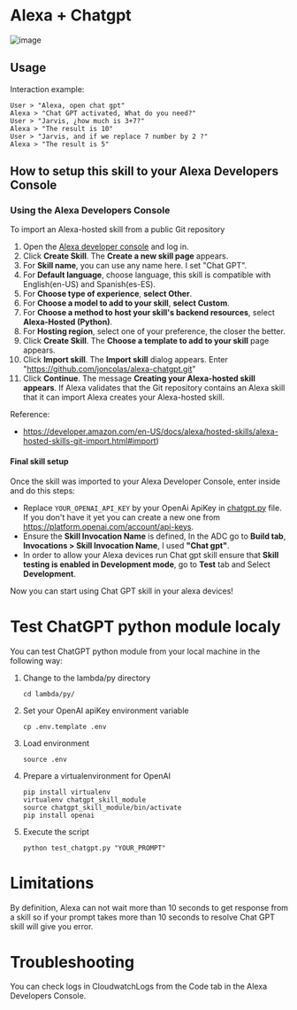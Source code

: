 # Alexa + Chatgpt

![image](https://user-images.githubusercontent.com/8049798/229324068-32287de1-a08e-40eb-bdaf-2e92c52b50c2.png)


## Usage

Interaction example:
  ```
  User > "Alexa, open chat gpt"
  Alexa > "Chat GPT activated, What do you need?"
  User > "Jarvis, ¿how much is 3+7?"
  Alexa > "The result is 10"
  User > "Jarvis, and if we replace 7 number by 2 ?"
  Alexa > "The result is 5"
  ```


## How to setup this skill to your Alexa Developers Console


### Using the Alexa Developers Console

To import an Alexa-hosted skill from a public Git repository

1. Open the [Alexa developer console](https://developer.amazon.com/alexa/console/ask) and log in.
1. Click **Create Skill**. The **Create a new skill page** appears.
1. For **Skill name**, you can use any name here. I set "Chat GPT".
1. For **Default language**, choose language, this skill is compatible with English(en-US) and Spanish(es-ES).
1. For **Choose type of experience**, **select Other**.
1. For **Choose a model to add to your skill**, **select Custom**.
1. For **Choose a method to host your skill's backend resources**, select **Alexa-Hosted (Python)**.
1. For **Hosting region**, select one of your preference, the closer the better.
1. Click **Create Skill**. The **Choose a template to add to your skill** page appears.
1. Click **Import skill**. The **Import skill** dialog appears. Enter "https://github.com/joncolas/alexa-chatgpt.git"
1. Click **Continue**. The message **Creating your Alexa-hosted skill appears**. If Alexa validates that the Git repository contains an Alexa skill that it can import Alexa creates your Alexa-hosted skill.

Reference:
- https://developer.amazon.com/en-US/docs/alexa/hosted-skills/alexa-hosted-skills-git-import.html#import)


#### Final skill setup

Once the skill was imported to your Alexa Developer Console, enter inside and do this steps:
- Replace `YOUR_OPENAI_API_KEY` by your OpenAi ApiKey in [chatgpt.py](lambda/py/chatgpt.py) file. If you don't have it yet you can create a new one from https://platform.openai.com/account/api-keys.
- Ensure the **Skill Invocation Name** is defined, In the ADC go to **Build tab**, **Invocations > Skill Invocation Name**, I used **"Chat gpt"**.
- In order to allow your Alexa devices run Chat gpt skill ensure that **Skill testing is enabled in Development mode**, go to **Test** tab and Select **Development**.

Now you can start using Chat GPT skill in your alexa devices!


# Test ChatGPT python module localy

You can test ChatGPT python module from your local machine in the following way:
1. Change to the lambda/py directory
    ```
    cd lambda/py/
    ```
1. Set your OpenAI apiKey environment variable
    ```
    cp .env.template .env
    ```
1. Load environment
    ```
    source .env
    ```
1. Prepare a virtualenvironment for OpenAI
    ```
    pip install virtualenv
    virtualenv chatgpt_skill_module
    source chatgpt_skill_module/bin/activate
    pip install openai
    ```
1. Execute the script
    ```
    python test_chatgpt.py "YOUR_PROMPT"
    ```


# Limitations

By definition, Alexa can not wait more than 10 seconds to get response from a skill so if your prompt takes more than 10 seconds to resolve Chat GPT skill will give you error.


# Troubleshooting

You can check logs in CloudwatchLogs from the Code tab in the Alexa Developers Console.